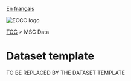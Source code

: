 [En français](readme_fr.md)

![ECCC logo](../img_eccc-logo.png)

[TOC](../readme_en.md) > MSC Data


Dataset template
===============

TO BE REPLACED BY THE DATASET TEMPLATE
